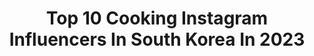 ---
title: Top 10 Cooking Instagram Influencers In South Korea In 2023
description: >-
  Find top cooking Instagram influencers in South Korea in 2023. Most popular hashtags: #koreanfood #cooking #instafood #homecooking.
platform: Instagram
hits: 74
text_top: See the most popular Instagram profiles on inBeat.
text_bottom: Our search engine aggregates 74 Instagram influencers like this in South Korea for you to contact.
profiles:
  - username: "iamladymandy"
    fullname: >-
      Lady Mandy
    bio: >-
      Style artist: Personal |fashion Stylist |Fashion pop culture | #theladystyles Subscribe to my new cooking show with Mr O 😇😇👇🏾
    location: "South Korea"
    followers: 45280
    engagement: 510
    commentsToLikes: 0.010469
    id: ck5zs65pyxwjj0i14lr32x9jn
    verified: false
    hashtags: "#bodylove, #turbantuesday, #theladystyles, #igkenya"
  - username: "maangchi"
    fullname: >-
      Maangchi
    bio: >-
      Korean born, I love to cook & eat delicious food! I teach Korean cooking on YouTube & my website & I wrote 2 bestselling books. Let’s cook together! 🔨
    location: "South Korea"
    followers: 273911
    engagement: 364
    commentsToLikes: 0.013084
    id: ck13bru02wv840i19f8aregcc
    verified: false
    hashtags: ""
  - username: "jiwoni_table"
    fullname: >-
      Yoon Jiwon
    bio: >-
      👩🏻‍🍳한식쿠킹클래스(분당) 맛있고 멋있는 우리음식이야기 . 한식 | 쿠킹클래스 | 프라이빗레슨 한식메뉴컨설팅 | 푸드코디네이터 . 📮Cooking class 문의는 DM으로연락주세요.
    location: "South Korea"
    followers: 40405
    engagement: 253
    commentsToLikes: 0.023858
    id: ck8szlpq1oxcl0j788hzn7vwp
    verified: false
    hashtags: "#dm"
  - username: "m_table"
    fullname: >-
      식구
    bio: >-
      설레는 오늘 따뜻한 집밥🍳 cooking
    location: "South Korea"
    followers: 10622
    engagement: 598
    commentsToLikes: 0.032879
    id: ck8szlsmyoxll0j78fjaaghi4
    verified: false
    hashtags: "#koreanfood, #cookstagram, #cooking, #onmytable"
  - username: "cooking_tree"
    fullname: >-
      cookingtree
    bio: >-
      쿠킹트리 ᴄᴏᴏᴋɪɴɢ ᴛʀᴇᴇ🍳 - DM은 확인하지 않습니다 - 👇🏻ᴍʏ ᴄʜᴀɴɴᴇʟ👇🏻
    location: "South Korea"
    followers: 148915
    engagement: 215
    commentsToLikes: 0.003562
    id: ck5zw4tuy5hd30i14fgp0q5xy
    verified: false
    hashtags: "#delicious, #chocolate, #food, #cake"
  - username: "colorful.palate"
    fullname: >-
      Kelsey | Food Photos
    bio: >-
      Colorful dishes for hungry eyes. food content creator | packaging designer | korean american | los angeles, california
    location: "South Korea"
    followers: 22832
    engagement: 868
    commentsToLikes: 0.188407
    id: ck0u6mw8f2gox0i19z6m2x4xl
    verified: false
    hashtags: "#heresmyfood, #onmyplate, #eattheworld, #onthetable"
  - username: "coe2493"
    fullname: >-
      최여사 (hyeonyeong)
    bio: >-
      📒백점엄마의 편식없는 매일밥상 저자
    location: "South Korea"
    followers: 72062
    engagement: 253
    commentsToLikes: 0.040029
    id: ck8t9hjf3o41x0j78ara8dgl0
    verified: false
    hashtags: "#cooking, #homecook, #instafood, #koreanfood"
  - username: "eunji_kkkkkkkk"
    fullname: >-
      은지네 집밥 ❤ 홈쿡 / 집밥 /밑반찬
    bio: >-
      #은지네밑반찬 #은지네홈파티 #은지레시피
    location: "South Korea"
    followers: 36222
    engagement: 356
    commentsToLikes: 0.038689
    id: ckap3gq232xx00i7800y6ecqy
    verified: false
    hashtags: "#kimchi, #kfood, #cookingvideo, #banchan"
  - username: "rose_tan2"
    fullname: >-
      아날로그 장미 집밥
    bio: >-
      소소한 집밥 #로즈요리레시피 유튜브⬇️
    location: "South Korea"
    followers: 139948
    engagement: 244
    commentsToLikes: 0.025332
    id: ck0ubn1hsezpk0i19hp462qou
    verified: false
    hashtags: "#kimbap, #cookingvideos, #the, #cj"
  - username: "awesometable7"
    fullname: >-
      어썸식탁
    bio: >-
      내가 만들고 맛있게 먹는 음식들 소통은 행복이여요 유튜브로 자세히 👇 Eng subtitle
    location: "South Korea"
    followers: 4134
    engagement: 746
    commentsToLikes: 0.174013
    id: ck9ha3u7eb10y0j78d003zbdz
    verified: false
    hashtags: "#koreanfood, #koreanfoods, #cookingvideos, #homecooking"
---